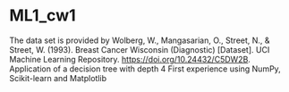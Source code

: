 # ML1_cw1
The data set is provided by Wolberg, W., Mangasarian, O., Street, N., & Street, W. (1993). Breast Cancer Wisconsin (Diagnostic) [Dataset]. UCI Machine Learning Repository. https://doi.org/10.24432/C5DW2B.
Application of a decision tree with depth 4
First experience using NumPy, Scikit-learn and Matplotlib 
